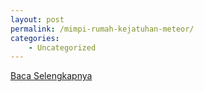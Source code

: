 ```yaml
---
layout: post
permalink: /mimpi-rumah-kejatuhan-meteor/
categories:
    - Uncategorized
---
```


[Baca Selengkapnya](/06)